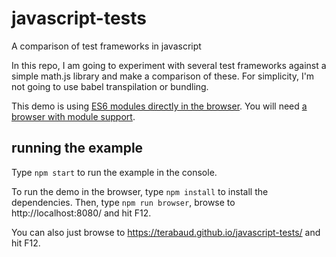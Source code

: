 # javascript-tests
A comparison of test frameworks in javascript

In this repo, I am going to experiment with several test frameworks against a simple math.js library and make a comparison of these.
For simplicity, I'm not going to use babel transpilation or bundling. 

This demo is using [ES6 modules directly in the browser](https://jakearchibald.com/2017/es-modules-in-browsers/). You will need [a browser with module support](https://caniuse.com/#search=modules).

## running the example

Type `npm start` to run the example in the console.

To run the demo in the browser, type `npm install` to install the dependencies. Then, type `npm run browser`, browse to http://localhost:8080/ and hit F12.

You can also just browse to https://terabaud.github.io/javascript-tests/ and hit F12.